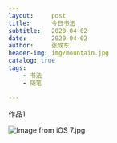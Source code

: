 ```yaml
---
layout:     post
title:      今日书法
subtitle:   2020-04-02
date:       2020-04-02
author:     张成东
header-img: img/mountain.jpg
catalog: true
tags:
    - 书法
    - 随笔

---
```

作品1

![Image from iOS _7_.jpg](https://i.loli.net/2020/04/02/ZYD5TwJI7dM8qAg.jpg)
